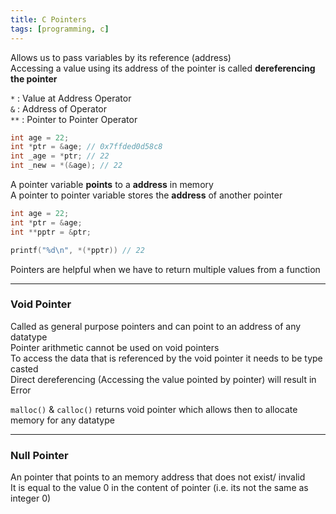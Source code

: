 ```yaml
---
title: C Pointers
tags: [programming, c]
---
```


Allows us to pass variables by its reference (address)  
Accessing a value using its address of the pointer is called **dereferencing the pointer**

`*` : Value at Address Operator  
`&` : Address of Operator  
`**` : Pointer to Pointer Operator

````c
int age = 22;
int *ptr = &age; // 0x7ffded0d58c8
int _age = *ptr; // 22
int _new = *(&age); // 22
````

A pointer variable **points** to a **address** in memory  
A pointer to pointer variable stores the **address** of another pointer

````c
int age = 22;
int *ptr = &age;
int **pptr = &ptr;

printf("%d\n", *(*pptr)) // 22
````

Pointers are helpful when we have to return multiple values from a function

---

### Void Pointer

Called as general purpose pointers and can point to an address of any datatype  
Pointer arithmetic cannot be used on void pointers  
To access the data that is referenced by the void pointer it needs to be type casted  
Direct dereferencing (Accessing the value pointed by pointer) will result in Error

`malloc()` & `calloc()` returns void pointer which allows then to allocate memory for any datatype

---

### Null Pointer

An pointer that points to an memory address that does not exist/ invalid  
It is equal to the value 0 in the content of pointer (i.e. its not the same as integer 0)